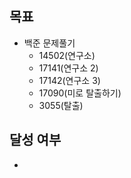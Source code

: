 ## 목표

- 백준 문제풀기
  - 14502(연구소)
  - 17141(연구소 2)
  - 17142(연구소 3)
  - 17090(미로 탈출하기)
  - 3055(탈출)
  
## 달성 여부
-
